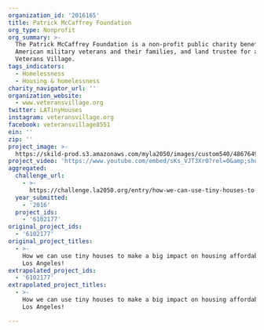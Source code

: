 ```yaml
---
organization_id: '2016165'
title: Patrick McCaffrey Foundation
org_type: Nonprofit
org_summary: >-
  The Patrick McCaffrey Foundation is a non-profit public charity benefitting
  American military veterans and their families, and land trustee for a future
  Veterans Village.
tags_indicators:
  - Homelessness
  - Housing & homelessness
charity_navigator_url: ''
organization_website:
  - www.veteransvillage.org
twitter: LATinyHouses
instagram: veteransvillage.org
facebook: veteransvillage8551
ein: ''
zip: ''
project_image: >-
  https://skild-prod.s3.amazonaws.com/myla2050/images/custom540/4867649955741-team91.jpg
project_video: 'https://www.youtube.com/embed/sKs_VJT3Xr0?rel=0&amp;showinfo=0'
aggregated:
  challenge_url:
    - >-
      https://challenge.la2050.org/entry/how-we-can-use-tiny-houses-to-make-a-big-impact-on-housing-affordability-in-los-angeles!
  year_submitted:
    - '2016'
  project_ids:
    - '6102177'
original_project_ids:
  - '6102177'
original_project_titles:
  - >-
    How we can use tiny houses to make a big impact on housing affordability in
    Los Angeles! 
extrapolated_project_ids:
  - '6102177'
extrapolated_project_titles:
  - >-
    How we can use tiny houses to make a big impact on housing affordability in
    Los Angeles!

---
```

